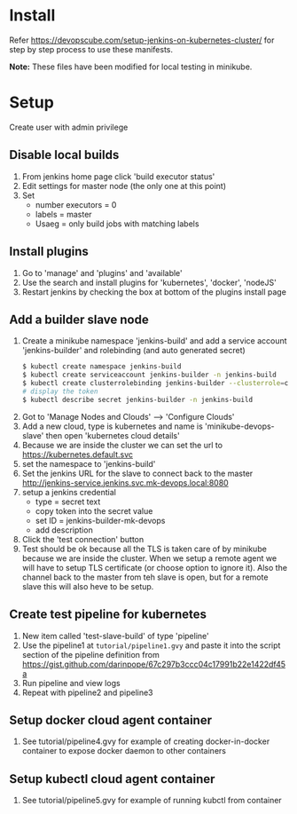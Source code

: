 # Install

Refer https://devopscube.com/setup-jenkins-on-kubernetes-cluster/ for step by step process to use these manifests.

**Note:**  These files have been modified for local testing in minikube.


# Setup

Create user with admin privilege

## Disable local builds
1. From jenkins home page click 'build executor status'
2. Edit settings for master node (the only one at this point)
3. Set
   - number executors = 0
   - labels = master
   - Usaeg = only build jobs with matching labels

## Install plugins
1. Go to 'manage' and 'plugins' and 'available'
2. Use the search and install plugins for 'kubernetes', 'docker', 'nodeJS'
3. Restart jenkins by checking the box at bottom of the plugins install page

## Add a builder slave node
1. Create a minikube namespace 'jenkins-build' and add a service account 'jenkins-builder' and rolebinding (and auto generated secret)
   ```sh
   $ kubectl create namespace jenkins-build
   $ kubectl create serviceaccount jenkins-builder -n jenkins-build
   $ kubectl create clusterrolebinding jenkins-builder --clusterrole=cluster-admin --serviceaccount=jenkins-build:jenkins-builder
   # display the token
   $ kubectl describe secret jenkins-builder -n jenkins-build
   ```
2. Got to 'Manage Nodes and Clouds' --> 'Configure Clouds'
3. Add a new cloud, type is kubernetes and name is 'minikube-devops-slave' then open 'kubernetes cloud details'
4. Because we are inside the cluster we can set the url to https://kubernetes.default.svc
5. set the namespace to 'jenkins-build'
6. Set the jenkins URL for the slave to connect back to the master
   http://jenkins-service.jenkins.svc.mk-devops.local:8080
7. setup a jenkins credential
    - type = secret text
    - copy token into the secret value
    - set ID = jenkins-builder-mk-devops
    - add description
8. Click the 'test connection' button
9. Test should be ok because all the TLS is taken care of by minikube because we are inside the cluster.
   When we setup a remote agent we will have to setup TLS certificate (or choose option to ignore it).
   Also the channel back to the master from teh slave is open, but for a remote slave this will also heve to be setup.

## Create test pipeline for kubernetes
1. New item called 'test-slave-build' of type 'pipeline'
2. Use the pipeline1 at `tutorial/pipeline1.gvy` and paste it into the script section of the pipeline definition
from https://gist.github.com/darinpope/67c297b3ccc04c17991b22e1422df45a
3. Run pipeline and view logs
4. Repeat with pipeline2 and pipeline3

## Setup docker cloud agent container
1. See tutorial/pipeline4.gvy for example of creating docker-in-docker container to expose docker daemon to other containers

## Setup kubectl cloud agent container
1. See tutorial/pipeline5.gvy for example of running kubctl from container
